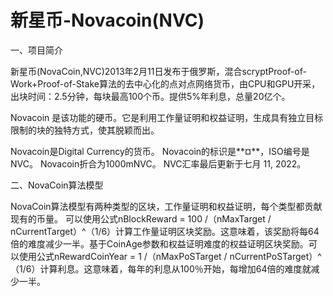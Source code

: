 # 

# 新星币-Novacoin(NVC)

一、项目简介

新星币(NovaCoin,NVC)2013年2月11日发布于俄罗斯，混合scryptProof-of-Work+Proof-of-Stake算法的去中心化的点对点网络货币，由CPU和GPU开采，出块时间：2.5分钟，每块最高100个币。提供5%年利息，总量20亿个。

Novacoin 是该功能的硬币。它是利用工作量证明和权益证明，生成具有独立目标限制的块的独特方式，使其脱颖而出。

Novacoin是Digital Currency的货币。
Novacoin的标识是**¤**，ISO编号是NVC。
Novacoin折合为1000mNVC。
NVC汇率最后更新于七月 11, 2022。

二、NovaCoin算法模型

NovaCoin算法模型有两种类型的区块，工作量证明和权益证明，每个类型都贡献现有的币量。
可以使用公式nBlockReward = 100 /（nMaxTarget / nCurrentTarget）^（1/6）计算工作量证明区块奖励。这意味着，该奖励将每64倍的难度减少一半。基于CoinAge参数和权益证明难度的权益证明区块奖励。可以使用公式nRewardCoinYear = 1 /（nMaxPoSTarget / nCurrentPoSTarget）^（1/6）计算利息。这意味着，每年的利息从100％开始，每增加64倍的难度就减少一半。



